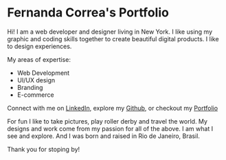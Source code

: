 # Fernanda Correa's Portfolio

Hi! I am a web developer and designer living in New York. I like using my graphic and coding skills together to create beautiful digital products. I like to design experiences.

My areas of expertise:
 - Web Development
- UI/UX design
- Branding
- E-commerce

Connect with me on [LinkedIn](http://www.linkedin.com/in/fernandascorrea), explore my [Github](http://github.com/fcorrea16/), or checkout my [Portfolio](http://fernandacorrea.com/)

For fun I like to take pictures, play roller derby and travel the world. My designs and work come from my passion for all of the above. I am what I see and explore. And I was born and raised in Rio de Janeiro, Brasil.

Thank you for stoping by!
